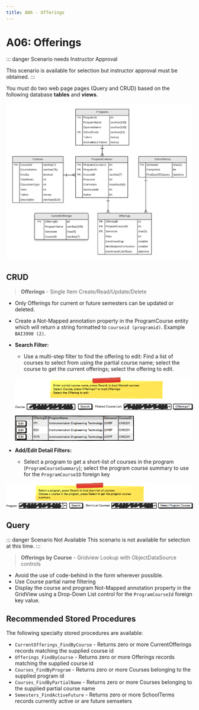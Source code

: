 ```yaml
---
title: A06 - Offerings
---
```

# A06: Offerings

::: danger Scenario needs Instructor Approval 

This scenario is available for selection but instructor approval must be obtained.
:::

You must do two web page pages (Query and CRUD) based on the following database **tables** and **views**.

![ERD for A06](./A06.png)

## CRUD

> **Offerings** - Single Item Create/Read/Update/Delete

- Only Offerings for current or future semesters can be updated or deleted.
- Create a Not-Mapped annotation property in the ProgramCourse entity which will return a string formatted to  `courseid (programid)`. Example `BAI3990 (2)`.
- **Search Filter:**
  - Use a multi-step filter to find the offering to edit: Find a list of courses to select from using the partial course name; select the course to get the current offerings; select the offering to edit.
  
  ![Form A Search Filter](./A06MockupSearch.png)
  
- **Add/Edit Detail Filters:**
  - Select a program to get a short-list of courses in the program (`ProgramCourseSummary`); select the program course summary to use for the `ProgramCourseID` foreign key

![Form A Search Filter](./A06MockupFilter.png)

## Query

::: danger Scenario Not Available
This scenario is not available for selection at this time.
:::

> **Offerings by Course** - Gridview Lookup with ObjectDataSource controls

- Avoid the use of code-behind in the form wherever possible.
- Use Course partial name filtering
- Display the course and program Not-Mapped annotation property in the GridView using a Drop-Down List control for the `ProgramCourseId` foreign key value. 

## Recommended Stored Procedures

The following specialty stored procedures are available:

- `CurrentOfferings_FindByCourse` - Returns zero or more CurrentOfferings records matching the supplied course id
- `Offerings_FindByCourse` - Returns zero or more Offerings records matching the supplied course id
- `Courses_FindByProgram` - Returns zero or more Courses belonging to the supplied program id
- `Courses_FindByPartialName` - Returns zero or more Courses belonging to the supplied partial course name
- `Semesters_FindActiveFuture` - Returns zero or more SchoolTerms records currently active or are future semseters

<!--
- `ProgramCourseSummary_FindByCourse` - Returns zero or more ProgramCourseSummary records matching the supplied partial course id or course name
- `Offerings_FindByProgramCourseAndSemester` - Returns zero or 1 Offerings records matching the supplied program id, course id and semester
- `ProgramCourses_FindByProgramAndCourse` - Returns zero or 1 ProgramCourse records matching the supplied program id and course id
-->
